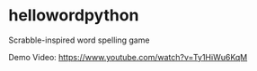 # hellowordpython
Scrabble-inspired word spelling game

Demo Video: https://www.youtube.com/watch?v=Ty1HiWu6KqM
